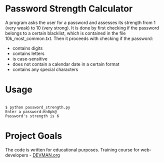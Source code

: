 # Password Strength Calculator

A program asks the user for a password and assesses its strength from 1 (very weak) to 10 (very strong).
It is done by first checking if the password belongs to a certain blacklist, which is contained in
the file 10k_most_common.txt. Then it proceeds with checking if the password:
* contains digits
* contains letters
* is case-sensitive
* does not contain a calendar date in a certain format
* contains any special characters

# Usage

```#!bash

$ python password_strength.py
Enter a password:Kn0pk@
Password's strength is 6

```

# Project Goals

The code is written for educational purposes. Training course for web-developers - [DEVMAN.org](https://devman.org)
